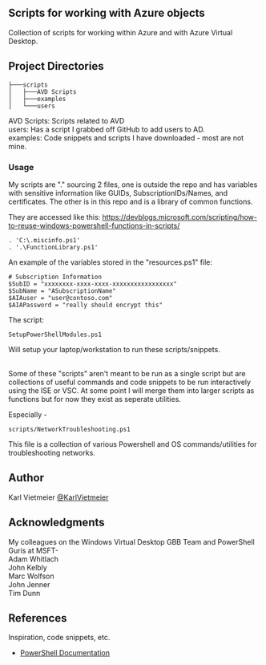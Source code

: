 ## Scripts for working with Azure objects

Collection of scripts for working within Azure and with Azure Virtual Desktop. 


## Project Directories
```
├───scripts
│   ├───AVD Scripts
│   ├───examples
│   └───users
```
AVD Scripts: Scripts related to AVD<br>
users: Has a script I grabbed off GitHub to add users to AD.<br>
examples: Code snippets and scripts I have downloaded - most are not mine.<br> 


### Usage
My scripts are "." sourcing 2 files, one is outside the repo and has variables with sensitive information
like GUIDs, SubscriptionIDs/Names, and certificates. The other is in this repo and is a library of common 
functions.

They are accessed like this:
https://devblogs.microsoft.com/scripting/how-to-reuse-windows-powershell-functions-in-scripts/
```
. 'C:\.miscinfo.ps1'
. '.\FunctionLibrary.ps1'
```


An example of the variables stored in the "resources.ps1" file:
```
# Subscription Information
$SubID = "xxxxxxxx-xxxx-xxxx-xxxxxxxxxxxxxxxxx"
$SubName = "ASubscriptionName"
$AIAuser = "user@contoso.com"
$AIAPassword = "really should encrypt this"
```

The script:
```
SetupPowerShellModules.ps1
```
Will setup your laptop/workstation to run these scripts/snippets.

<br>
Some of these "scripts" aren't meant to be run as a single script but are collections of useful 
commands and code snippets to be run interactively using the ISE or VSC.
At some point I will merge them into larger scripts as functions but for now they exist as seperate utilities.

Especially - 
```
scripts/NetworkTroubleshooting.ps1
```
This file is a collection of various Powershell and OS commands/utilities for troubleshooting networks.

## Author

Karl Vietmeier
[@KarlVietmeier](https://twitter.com/karlvietmeier)

## Acknowledgments
My colleagues on the Windows Virtual Desktop GBB Team and PowerShell Guris at MSFT-<br>
  Adam Whitlach<br>
  John Kelbly<br>
  Marc Wolfson<br>
  John Jenner<br>
  Tim Dunn<br>


## References
Inspiration, code snippets, etc.
* [PowerShell Documentation](https://docs.microsoft.com/en-us/powershell/)